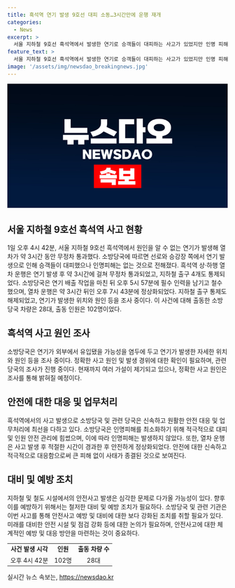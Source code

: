 ```yaml
---
title: 흑석역 연기 발생 9호선 대피 소동…3시간만에 운행 재개
categories:
  - News
excerpt: >
  서울 지하철 9호선 흑석역에서 발생한 연기로 승객들이 대피하는 사고가 있었지만 인명 피해는 없었다. 연기 발생으로 열차가 3시간 동안 무정차 통과했고, 지하철 출구 4개가 통제되었다. 소방당국은 연기 배출 작업을 마친 뒤 사고지에서 철수했으며, 열차 운행은 대략 3시간 뒤에 정상화되었다. 소방당국은 연기의 원인과 위치를 조사 중이며, 이에 차량 28대와 102명의 인원이 출동하여 대응했다.
feature_text: >
  서울 지하철 9호선 흑석역에서 발생한 연기로 승객들이 대피하는 사고가 있었지만 인명 피해는 없었다. 연기 발생으로 열차가 3시간 동안 무정차 통과했고, 지하철 출구 4개가 통제되었다. 소방당국은 연기 배출 작업을 마친 뒤 사고지에서 철수했으며, 열차 운행은 대략 3시간 뒤에 정상화되었다. 소방당국은 연기의 원인과 위치를 조사 중이며, 이에 차량 28대와 102명의 인원이 출동하여 대응했다.
image: '/assets/img/newsdao_breakingnews.jpg'
---
```


<p><img src="/assets/img/newsdao_breakingnews.jpg" alt="pcversion 속보" /></p>

<h2 data-ke-size="size26">서울 지하철 9호선 흑석역 사고 현황</h2>

<p data-ke-size="size16">1일 오후 4시 42분, 서울 지하철 9호선 흑석역에서 원인을 알 수 없는 연기가 발생해 열차가 약 3시간 동안 무정차 통과했다. 소방당국에 따르면 선로와 승강장 쪽에서 연기 발생으로 인해 승객들이 대피했으나 인명피해는 없는 것으로 전해졌다. 흑석역 상·하행 열차 운행은 연기 발생 후 약 3시간에 걸쳐 무정차 통과되었고, 지하철 출구 4개도 통제되었다. 소방당국은 연기 배출 작업을 마친 뒤 오후 5시 57분에 필수 인력을 남기고 철수했으며, 열차 운행은 약 3시간 뒤인 오후 7시 43분에 정상화되었다. 지하철 출구 통제도 해제되었고, 연기가 발생한 위치와 원인 등을 조사 중이다. 이 사건에 대해 출동한 소방당국 차량은 28대, 출동 인원은 102명이었다.</p>

<h2 data-ke-size="size26">흑석역 사고 원인 조사</h2>

<p data-ke-size="size16">소방당국은 연기가 외부에서 유입됐을 가능성을 염두에 두고 연기가 발생한 자세한 위치와 원인 등을 조사 중이다. 정확한 사고 원인 및 발생 경위에 대한 확인이 필요하며, 관련 당국의 조사가 진행 중이다. 현재까지 여러 가설이 제기되고 있으나, 정확한 사고 원인은 조사를 통해 밝혀질 예정이다.</p>

<h2 data-ke-size="size26">안전에 대한 대응 및 업무처리</h2>

<p data-ke-size="size16">흑석역에서의 사고 발생으로 소방당국 및 관련 당국은 신속하고 원활한 안전 대응 및 업무처리에 최선을 다하고 있다. 소방당국은 인명피해를 최소화하기 위해 적극적으로 대피 및 인원 안전 관리에 힘썼으며, 이에 따라 인명피해는 발생하지 않았다. 또한, 열차 운행은 사고 발생 후 적절한 시간이 경과한 후 안전하게 정상화되었다. 안전에 대한 신속하고 적극적으로 대응함으로써 큰 피해 없이 사태가 종결된 것으로 보여진다.</p>

<h2 data-ke-size="size26">대비 및 예방 조치</h2>

<p data-ke-size="size16">지하철 및 철도 시설에서의 안전사고 발생은 심각한 문제로 다가올 가능성이 있다. 향후 이를 예방하기 위해서는 철저한 대비 및 예방 조치가 필요하다. 소방당국 및 관련 기관은 이번 사고를 통해 안전사고 예방 및 대비에 대한 보다 강화된 조치를 취할 필요가 있다. 미래를 대비한 안전 시설 및 점검 강화 등에 대한 논의가 필요하며, 안전사고에 대한 체계적인 예방 및 대응 방안을 마련하는 것이 중요하다.</p>

<table>
  <tr>
    <td style="text-align: center; height: 17px;"><b>사건 발생 시각</b></td>
    <td style="text-align: center; height: 17px;"><b>인원</b></td>
    <td style="text-align: center; height: 17px;"><b>출동 차량 수</b></td>
  </tr>
  <tr>
    <td style="text-align: center; height: 17px;">오후 4시 42분</td>
    <td style="text-align: center; height: 17px;">102명</td>
    <td style="text-align: center; height: 17px;">28대</td>
  </tr>
</table>

<p data-ke-size="size16"></p>
실시간 뉴스 속보는, <a href="https://newsdao.kr" rel="dofollow">https://newsdao.kr</a>


